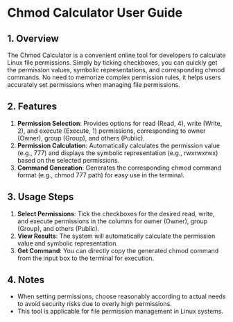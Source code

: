 # Chmod Calculator User Guide

## 1. Overview

The Chmod Calculator is a convenient online tool for developers to calculate Linux file permissions. Simply by ticking checkboxes, you can quickly get the permission values, symbolic representations, and corresponding chmod commands. No need to memorize complex permission rules, it helps users accurately set permissions when managing file permissions.

## 2. Features

1. **Permission Selection**: Provides options for read (Read, 4), write (Write, 2), and execute (Execute, 1) permissions, corresponding to owner (Owner), group (Group), and others (Public).
2. **Permission Calculation**: Automatically calculates the permission value (e.g., 777) and displays the symbolic representation (e.g., rwxrwxrwx) based on the selected permissions.
3. **Command Generation**: Generates the corresponding chmod command format (e.g., chmod 777 path) for easy use in the terminal.

## 3. Usage Steps

1. **Select Permissions**: Tick the checkboxes for the desired read, write, and execute permissions in the columns for owner (Owner), group (Group), and others (Public).
2. **View Results**: The system will automatically calculate the permission value and symbolic representation.
3. **Get Command**: You can directly copy the generated chmod command from the input box to the terminal for execution.

## 4. Notes

- When setting permissions, choose reasonably according to actual needs to avoid security risks due to overly high permissions.
- This tool is applicable for file permission management in Linux systems.